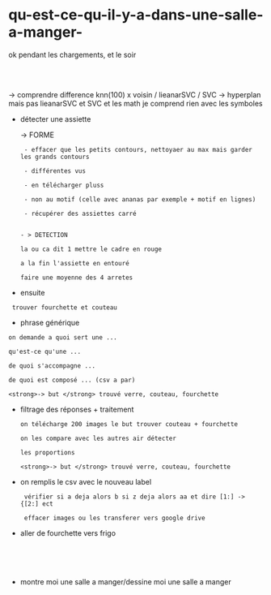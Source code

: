 # qu-est-ce-qu-il-y-a-dans-une-salle-a-manger-

ok pendant les chargements, et le soir

  <br> <br> 

  -> comprendre difference knn(100) x voisin / lieanarSVC / SVC -> hyperplan mais pas lieanarSVC et SVC et les math je comprend rien avec les symboles

 -   détecter une assiette
  
  
        -> FORME
        
          - effacer que les petits contours, nettoyaer au max mais garder les grands contours
          
          - différentes vus
          
          - en télécharger pluss
          
          - non au motif (celle avec ananas par exemple + motif en lignes)
          
          - récupérer des assiettes carré
         
          
         - > DETECTION

         la ou ca dit 1 mettre le cadre en rouge
      
         a la fin l'assiette en entouré
      
         faire une moyenne des 4 arretes


 -    ensuite
  
     trouver fourchette et couteau

  -  phrase générique

    on demande a quoi sert une ...
    
    qu'est-ce qu'une ...
    
    de quoi s'accompagne ...
  
    de quoi est composé ... (csv a par)
  
    <strong>-> but </strong> trouvé verre, couteau, fourchette 

 -  filtrage des réponses + traitement
 
        on télécharge 200 images le but trouver couteau + fourchette
 
        on les compare avec les autres air détecter 
        
        les proportions
 
        <strong>-> but </strong> trouvé verre, couteau, fourchette 
 
 
 
 - on remplis le csv avec le nouveau label
  
        vérifier si a deja alors b si z deja alors aa et dire [1:] -> {[2:] ect
 
        effacer images ou les transferer vers google drive
 
 - aller de fourchette vers frigo
 
 
 <br><br><br>
 
 
 - montre moi une salle a manger/dessine moi une salle a manger
